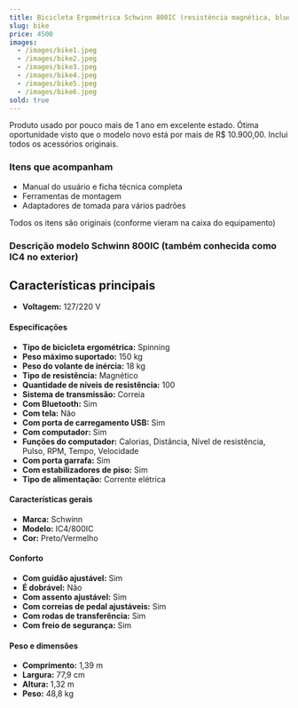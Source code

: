```yaml
---
title: Bicicleta Ergométrica Schwinn 800IC (resistência magnética, bluetooth)
slug: bike
price: 4500
images:
  - /images/bike1.jpeg
  - /images/bike2.jpeg
  - /images/bike3.jpeg
  - /images/bike4.jpeg
  - /images/bike5.jpeg
  - /images/bike6.jpeg
sold: true
---
```


Produto usado por pouco mais de 1 ano em excelente estado. Ótima oportunidade visto que o modelo novo está por mais de R$ 10.900,00. Inclui todos os acessórios originais.

### Itens que acompanham
- Manual do usuário e ficha técnica completa
- Ferramentas de montagem
- Adaptadores de tomada para vários padrões

Todos os itens são originais (conforme vieram na caixa do equipamento)

### Descrição modelo Schwinn 800IC (também conhecida como IC4 no exterior)

## Características principais
- **Voltagem:** 127/220 V

#### Especificações
- **Tipo de bicicleta ergométrica:** Spinning
- **Peso máximo suportado:** 150 kg
- **Peso do volante de inércia:** 18 kg
- **Tipo de resistência:** Magnético
- **Quantidade de níveis de resistência:** 100
- **Sistema de transmissão:** Correia
- **Com Bluetooth:** Sim
- **Com tela:** Não
- **Com porta de carregamento USB:** Sim
- **Com computador:** Sim
- **Funções do computador:** Calorias, Distância, Nível de resistência, Pulso, RPM, Tempo, Velocidade
- **Com porta garrafa:** Sim
- **Com estabilizadores de piso:** Sim
- **Tipo de alimentação:** Corrente elétrica

#### Características gerais
- **Marca:** Schwinn
- **Modelo:** IC4/800IC
- **Cor:** Preto/Vermelho

#### Conforto
- **Com guidão ajustável:** Sim
- **É dobrável:** Não
- **Com assento ajustável:** Sim
- **Com correias de pedal ajustáveis:** Sim
- **Com rodas de transferência:** Sim
- **Com freio de segurança:** Sim

#### Peso e dimensões
- **Comprimento:** 1,39 m
- **Largura:** 77,9 cm
- **Altura:** 1,32 m
- **Peso:** 48,8 kg
